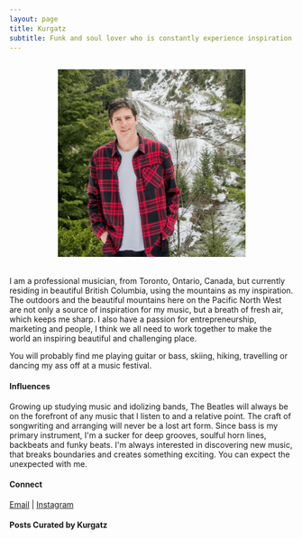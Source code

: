 ```yaml
---
layout: page
title: Kurgatz
subtitle: Funk and soul lover who is constantly experience inspiration for songwriting and creating music
---
```

<br>
<div style="text-align:center">
<img src ="/img/kurgatz.png">
</div>
<br>

I am a professional musician, from Toronto, Ontario, Canada, but currently residing in beautiful British Columbia, using the mountains as my inspiration. The outdoors and the beautiful mountains here on the Pacific North West are not only a source of inspiration for my music, but a breath of fresh air, which keeps me sharp. I also have a passion for entrepreneurship, marketing and people, I think we all need to work together to make the world an inspiring  beautiful and challenging place.  

You will probably find me playing guitar or bass, skiing, hiking, travelling or dancing my ass off at a music festival. 

#### Influences

Growing up studying music and idolizing bands, The Beatles will always be on the forefront of any music that I listen to and a relative point. The craft of songwriting and arranging will never be a lost art form. Since bass is my primary instrument, I'm a sucker for deep grooves, soulful horn lines, backbeats and funky beats. I'm always interested in discovering new music, that breaks boundaries and creates something exciting. You can expect the unexpected with me. 

#### Connect 

<a class="fa fa-envelope-o" href="mailto:akurgatn@gmail.com" target="_blank"> Email</a> | 
<a class="fa fa-instagram" href="https://www.instagram.com/a_kurgatz" target="_blank"> Instagram</a>

#### Posts Curated by Kurgatz
